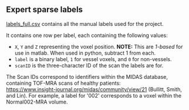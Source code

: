 ## Expert sparse labels

[labels_full.csv](./labels_full.csv) contains all the manual labels used for the project.

It contains one row per label, each containing the following values:
* `X`, `Y` and `Z` representing the voxel position. 
**NOTE:** This are *1-based* for use in matlab. When used in python, subtract 1 from each.
* `label` is a binary label, `1` for vessel voxels, and `0` for non-vessels.
* `scanID` is the three-character ID of the scan the labels are for.

The Scan IDs correspond to identifiers within the MIDAS database, containing TOF-MRA scans of healthy patients:  
https://www.insight-journal.org/midas/community/view/21 (Bullitt, Smith, and Lin). For example, a label for '002' corresponds to a voxel within the Normal002-MRA volume.
